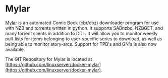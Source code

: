 # Mylar

[Mylar](https://github.com/evilhero/mylar) is an automated Comic Book (cbr/cbz) downloader program for use with NZB and torrents written in python. It supports SABnzbd, NZBGET, and many torrent clients in addition to DDL. It will allow you to monitor weekly pull-lists for items belonging to user-specific series to download, as well as being able to monitor story-arcs. Support for TPB's and GN's is also now available.

The GIT Repository for Mylar is located at [https://github.com/linuxserver/docker-mylar](https://github.com/linuxserver/docker-mylar).

